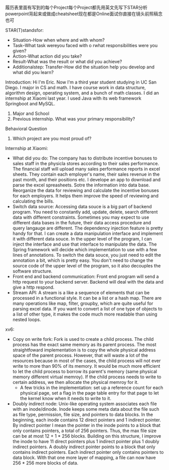 履历表里面有写到的每个Project每个Project都先用英文先写下STAR分析powerpoint背起来或做成cheatsheet现在都是Online面试你直接在镜头前照稿念也可

STAR(T)standsfor:
- Situation-How when where and with whom? 
- Task–What task wereyou faced with o rwhat responsibilities were you given? 
- Action-What action did you take? 
- Result-What was the result or what did you achieve? 
- Additionalstep: Transfer-How did the situation help you develop and what did you learn?

Introduction: Hi I'm Eric. Now I'm a third year student studying in UC San Diego. I major in CS and math. I have course work in data structure, algorithm design, operating system, and a bunch of math classes. I did an internship at Xiaomi last year. I used Java with its web framework Springboot and MySQL. 
1. Major and School
2. Previous internship. What was your primary responsibility?

Behavioral Question
1. Which project are you most proud of? 

Internship at Xiaomi: 
- What did you do: The company has to distribute incentive bonuses to sales staff in the physicla stores according to their sales performance. The financial staff will upload many sales performance reports in excel sheets. They contain each employer's name, their sales revenue in the past month, and their positions etc. I develope an app to download and parse the excel spreasheets. Sotre the information into data base. Reorganize the data for reviewing and calculate the incentive bonuses for each employers. It helps them improve the speed of reviewing and calculating the bills. 
- Switch data source: Accessing data souce is a big part of backend program. You need to constantly add, update, delete, search different data with different constraints. Sometimes you may expect to use different data bases in the future, their data access procedure and query langauge are different. The dependency injection feature is pretty handy for that. I can create a data manipulation interface and implement it with different data souce. In the upper level of the program, I can inject the interface and use that interface to manipulate the data. The Spring framework will decide which implementation to use with a few lines of annotations. To switch the data souce, you just need to edit the annotation a bit, which is pretty easy. You don't need to change the source code of the upper level of the program, so it also decouples the software structure. 
- Front end and backend communication: Front end program will send a http request to your backend server. Backend will deal with the data and give a http respond. 
- Stream API: A stream is a like a sequence of elements that can be processed in a functional style. It can be a list or a hash map. There are many operations like map, filter, groupby, which are quite useful for parsing excel data. If you want to convert a list of one type of objects to a list of other type, it makes the code much more readable than using nested loops. 

xv6:
- Copy on write fork: Fork is used to create a child process. The child process has the exact same memory as its parent process. The most straightfoward implementation is to copy the whole physical address space of the parent process. However, that will waste a lot of the resources because in most of the cases, the child process will not ever write to more than 90% of its memory. It would be much more efficient to let the child process to borrow its parent's memory (same physical memory different virtual memroy). If the child process needs to write to certain address, we then allocate the physical memroy for it. 
	- A few tricks in the implementation: set up a reference count for each physical page, set a flag in the page table entry for that page to let the kernel know when it needs to write to it. 
- Doubly indirect node: Unix-like operating system associates each file with an inode/dinode. Inode keeps some meta data about the file such as file type, permission, file size, and pointers to data blocks. In the beginning, each inode contains 12 direct pointers and 1 indirect pointer. By indirect pointer I mean the pointer in the inode points to a block that only contains pointers, a total of 256 pointers. Thus, the max file size can be at most 12 + 1 * 256 blocks. Building on this structure, I improve the inode to have 11 direct pointers plus 1 indirect pointer plus 1 doubly indirect pointers. A doubly indirect pointer points to a block that only contains indirect pointers. Each indirect pointer only contains pointers to data block. With that one more layer of mapping, a file can now have 256 * 256 more blocks of data. 
